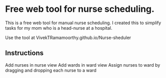 # Free web tool for nurse scheduling.
This is a free web tool for manual nurse scheduling. I created this to simplify tasks for my mom who is a head-nurse at a hospital. 

Use the tool at VivekTRamamoorthy.github.io/Nurse-sheduler

## Instructions
Add nurses in nurse view
Add wards in ward view
Assign nurses to ward by dragging and dropping each nurse to a ward
